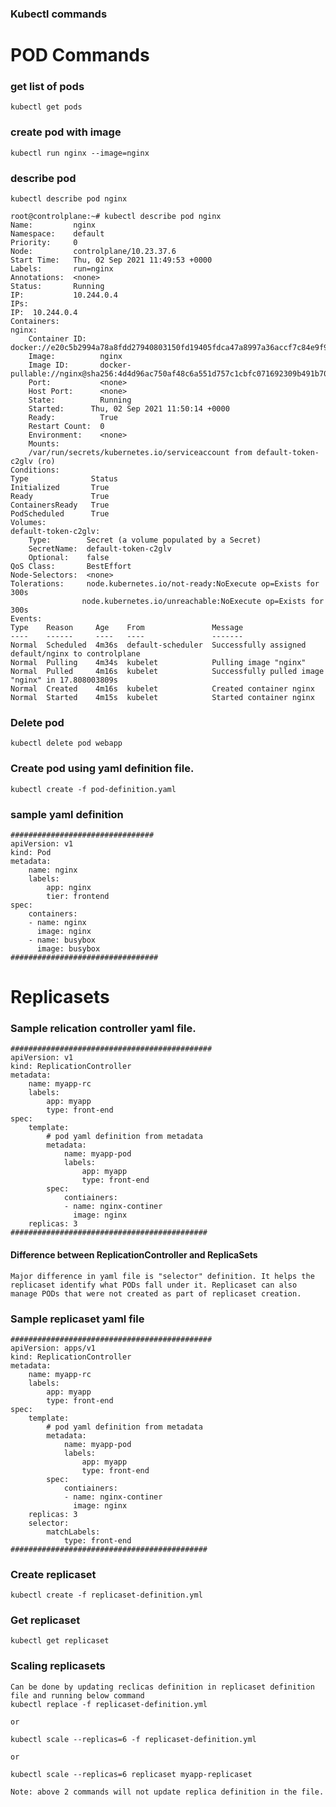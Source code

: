 ### Kubectl commands

# POD Commands

### get list of pods
    kubectl get pods

### create pod with image
    kubectl run nginx --image=nginx

### describe pod
    kubectl describe pod nginx

    root@controlplane:~# kubectl describe pod nginx        
    Name:         nginx
    Namespace:    default
    Priority:     0
    Node:         controlplane/10.23.37.6
    Start Time:   Thu, 02 Sep 2021 11:49:53 +0000
    Labels:       run=nginx
    Annotations:  <none>
    Status:       Running
    IP:           10.244.0.4
    IPs:
    IP:  10.244.0.4
    Containers:
    nginx:
        Container ID:   docker://e20c5b2994a78a8fdd27940803150fd19405fdca47a8997a36accf7c84e9f962
        Image:          nginx
        Image ID:       docker-pullable://nginx@sha256:4d4d96ac750af48c6a551d757c1cbfc071692309b491b70b2b8976e102dd3fef
        Port:           <none>
        Host Port:      <none>
        State:          Running
        Started:      Thu, 02 Sep 2021 11:50:14 +0000
        Ready:          True
        Restart Count:  0
        Environment:    <none>
        Mounts:
        /var/run/secrets/kubernetes.io/serviceaccount from default-token-c2glv (ro)
    Conditions:
    Type              Status
    Initialized       True 
    Ready             True 
    ContainersReady   True 
    PodScheduled      True 
    Volumes:
    default-token-c2glv:
        Type:        Secret (a volume populated by a Secret)
        SecretName:  default-token-c2glv
        Optional:    false
    QoS Class:       BestEffort
    Node-Selectors:  <none>
    Tolerations:     node.kubernetes.io/not-ready:NoExecute op=Exists for 300s
                    node.kubernetes.io/unreachable:NoExecute op=Exists for 300s
    Events:
    Type    Reason     Age    From               Message
    ----    ------     ----   ----               -------
    Normal  Scheduled  4m36s  default-scheduler  Successfully assigned default/nginx to controlplane
    Normal  Pulling    4m34s  kubelet            Pulling image "nginx"
    Normal  Pulled     4m16s  kubelet            Successfully pulled image "nginx" in 17.808003809s
    Normal  Created    4m16s  kubelet            Created container nginx
    Normal  Started    4m15s  kubelet            Started container nginx

### Delete pod
    kubectl delete pod webapp

### Create pod using yaml definition file.
    kubectl create -f pod-definition.yaml

### sample yaml definition

    ################################
    apiVersion: v1
    kind: Pod
    metadata:
        name: nginx
        labels:
            app: nginx
            tier: frontend
    spec:
        containers:
        - name: nginx
          image: nginx
        - name: busybox
          image: busybox
    #################################

# Replicasets

### Sample relication controller yaml file.

    #############################################
    apiVersion: v1
    kind: ReplicationController
    metadata:
        name: myapp-rc
        labels:
            app: myapp
            type: front-end
    spec:
        template:
            # pod yaml definition from metadata
            metadata:
                name: myapp-pod
                labels:
                    app: myapp
                    type: front-end
            spec:
                contiainers:
                - name: nginx-continer
                  image: nginx
        replicas: 3
    ############################################

#### Difference between ReplicationController and ReplicaSets

    Major difference in yaml file is "selector" definition. It helps the replicaset identify what PODs fall under it. Replicaset can also manage PODs that were not created as part of replicaset creation. 

### Sample replicaset yaml file

    #############################################
    apiVersion: apps/v1
    kind: ReplicationController
    metadata:
        name: myapp-rc
        labels:
            app: myapp
            type: front-end
    spec:
        template:
            # pod yaml definition from metadata
            metadata:
                name: myapp-pod
                labels:
                    app: myapp
                    type: front-end
            spec:
                contiainers:
                - name: nginx-continer
                  image: nginx
        replicas: 3
        selector: 
            matchLabels:
                type: front-end
    ############################################

### Create replicaset 

    kubectl create -f replicaset-definition.yml

### Get replicaset

    kubectl get replicaset

### Scaling replicasets

    Can be done by updating reclicas definition in replicaset definition file and running below command
    kubectl replace -f replicaset-definition.yml

    or 

    kubectl scale --replicas=6 -f replicaset-definition.yml

    or

    kubectl scale --replicas=6 replicaset myapp-replicaset

    Note: above 2 commands will not update replica definition in the file.
    
